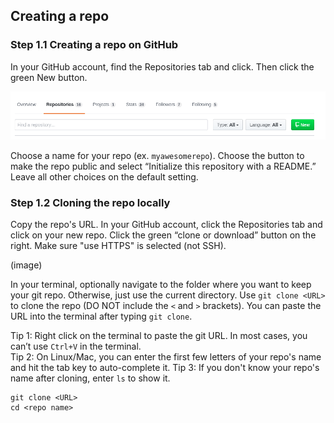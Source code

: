 ## Creating a repo
### Step 1.1 Creating a repo on GitHub
In your GitHub account, find the Repositories tab and click. Then click the green New button.

![PACSPull Plugin](/images/set-up/github-new-repo.png)

Choose a name for your repo (ex. `myawesomerepo`). Choose the button to make the repo public and select “Initialize this repository with a README.” Leave all other choices on the default setting.

### Step 1.2 Cloning the repo locally
Copy the repo's URL. In your GitHub account, click the Repositories tab and click on your new repo. Click the green “clone or download” button on the right. Make sure "use HTTPS" is selected (not SSH).

(image)

In your terminal, optionally navigate to the folder where you want to keep your git repo. Otherwise, just use the current directory. Use `git clone <URL>` to clone the repo (DO NOT include the `<` and `>` brackets). You can paste the URL into the terminal after typing `git clone`.

Tip 1: Right click on the terminal to paste the git URL. In most cases, you can’t use `Ctrl+V` in the terminal.  
Tip 2: On Linux/Mac, you can enter the first few letters of your repo's name and hit the tab key to auto-complete it.
Tip 3: If you don't know your repo's name after cloning, enter `ls` to show it.
```
git clone <URL> 
cd <repo name>
```
